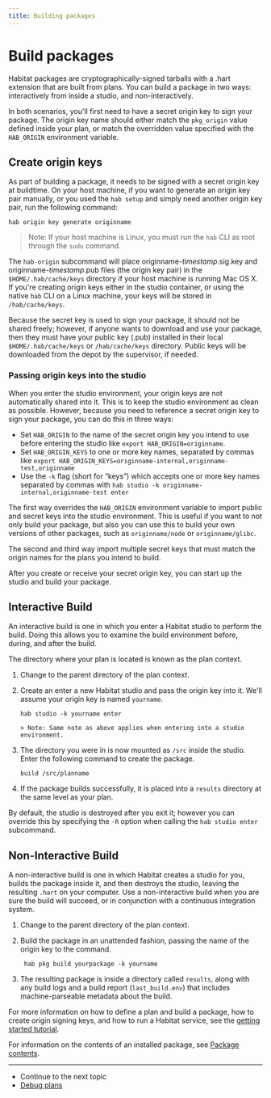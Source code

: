 ```yaml
---
title: Building packages
---
```


# Build packages

Habitat packages are cryptographically-signed tarballs with a .hart extension that are built from plans. You can build a package in two ways: interactively from inside a studio, and non-interactively.

In both scenarios, you'll first need to have a secret origin key to sign your package. The origin key name should either match the `pkg_origin` value defined inside your plan, or match the overridden value specified with the `HAB_ORIGIN` environment variable.

## Create origin keys
As part of building a package, it needs to be signed with a secret origin key at buildtime. On your host machine, if you want to generate an origin key pair manually, or you used the `hab setup` and simply need another origin key pair, run the following command:

    hab origin key generate originname

   > Note: If your host machine is Linux, you must run the `hab` CLI as root through the `sudo` command.

The `hab-origin` subcommand will place originname-_timestamp_.sig.key and originname-_timestamp_.pub files (the origin key pair) in the `$HOME/.hab/cache/keys` directory if your host machine is running Mac OS X. If you're creating origin keys either in the studio container, or using the native `hab` CLI on a Linux machine, your keys will be stored in `/hab/cache/keys`.

Because the secret key is used to sign your package, it should not be shared freely; however, if anyone wants to download and use your package, then they must have your public key (.pub) installed in their local `$HOME/.hab/cache/keys` or `/hab/cache/keys` directory. Public keys will be downloaded from the depot by the supervisor, if needed.

### Passing origin keys into the studio
When you enter the studio environment, your origin keys are not automatically shared into it. This is to keep the studio environment as clean as possible. However, because you need to reference a secret origin key to sign your package, you can do this in three ways:

* Set `HAB_ORIGIN` to the name of the secret origin key you intend to use before entering the studio like `export HAB_ORIGIN=originname`.
* Set `HAB_ORIGIN_KEYS` to one or more key names, separated by commas like `export HAB_ORIGIN_KEYS=originname-internal,originname-test,originname`
* Use the `-k` flag (short for “keys”) which accepts one or more key names separated by commas with `hab studio -k originname-internal,originname-test enter`

The first way overrides the `HAB_ORIGIN` environment variable to import public and secret keys into the studio environment. This is useful if you want to not only build your package, but also you can use this to build your own versions of other packages, such as `originname/node` or `originname/glibc`.

The second and third way import multiple secret keys that must match the origin names for the plans you intend to build.

After you create or receive your secret origin key, you can start up the studio and build your package.

## Interactive Build

An interactive build is one in which you enter a Habitat studio to perform the build. Doing this allows you to examine the build environment before, during, and after the build.

The directory where your plan is located is known as the plan context.

1. Change to the parent directory of the plan context.
2. Create an enter a new Habitat studio and pass the origin key into it. We'll assume your origin key is named `yourname`.

       hab studio -k yourname enter

       > Note: Same note as above applies when entering into a studio environment.

3. The directory you were in is now mounted as `/src` inside the studio. Enter the following command to create the package.

       build /src/planname

4. If the package builds successfully, it is placed into a `results` directory at the same level as your plan.

By default, the studio is destroyed after you exit it; however you can override this by specifying the `-R` option when calling the `hab studio enter` subcommand.

## Non-Interactive Build

A non-interactive build is one in which Habitat creates a studio for you, builds the package inside it, and then destroys the studio, leaving the resulting `.hart` on your computer. Use a non-interactive build when you are sure the build will succeed, or in conjunction with a continuous integration system.

1. Change to the parent directory of the plan context.
2. Build the package in an unattended fashion, passing the name of the origin key to the command.

        hab pkg build yourpackage -k yourname

3. The resulting package is inside a directory called `results`, along with any build logs and a build report (`last_build.env`) that includes machine-parseable metadata about the build.

For more information on how to define a plan and build a package, how to create origin signing keys, and how to run a Habitat service, see the [getting started tutorial](/tutorials/getting-started-overview).

For information on the contents of an installed package, see [Package contents](/docs/package-contents).

<hr>
<ul class="main-content--link-nav">
  <li>Continue to the next topic</li>
  <li><a href="/docs/create-packages-debugging">Debug plans</a></li>
</ul>
